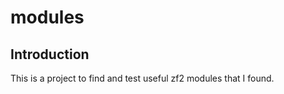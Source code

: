 modules
=======================

Introduction
------------
This is a project to find and test useful zf2 modules that I found.

